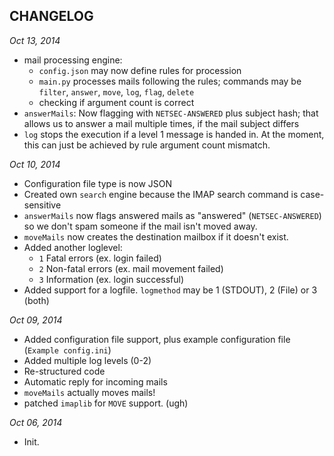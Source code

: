 CHANGELOG
---------

_Oct 13, 2014_

* mail processing engine:
	* `config.json` may now define rules for procession
	* `main.py` processes mails following the rules; commands may be `filter`, `answer`, `move`, `log`, `flag`, `delete`
	* checking if argument count is correct
* `answerMails`: Now flagging with `NETSEC-ANSWERED` plus subject hash; that allows us to answer a mail multiple times, if the mail subject differs 
* `log` stops the execution if a level 1 message is handed in. At the moment, this can just be achieved by rule argument count mismatch.


_Oct 10, 2014_

* Configuration file type is now JSON
* Created own `search` engine because the IMAP search command is case-sensitive
* `answerMails` now flags answered mails as "answered" (`NETSEC-ANSWERED`) so we don't spam someone if the mail isn't moved away.
* `moveMails` now creates the destination mailbox if it doesn't exist.
* Added another loglevel:
	* `1` Fatal errors (ex. login failed)
	* `2` Non-fatal errors (ex. mail movement failed)
	* `3` Information (ex. login successful)
* Added support for a logfile. `logmethod` may be 1 (STDOUT), 2 (File) or 3 (both)


_Oct 09, 2014_

* Added configuration file support, plus example configuration file (`Example config.ini`)
* Added multiple log levels (0-2)
* Re-structured code
* Automatic reply for incoming mails
* `moveMails` actually moves mails!
* patched `imaplib` for `MOVE` support. (ugh)




_Oct 06, 2014_

* Init.